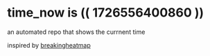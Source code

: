 # time_now is (( 1726556400860 ))

an automated repo that shows the currnent time

inspired by [breakingheatmap](https://github.com/breakingheatmap/breakingheatmap)